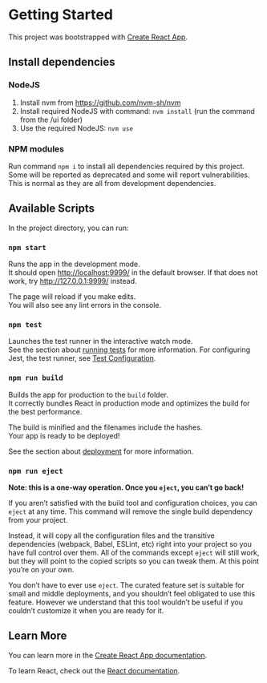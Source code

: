 # Getting Started

This project was bootstrapped with [Create React App](https://github.com/facebook/create-react-app).

## Install dependencies

### NodeJS

1. Install nvm from <https://github.com/nvm-sh/nvm>
2. Install required NodeJS with command: `nvm install` (run the command from the /ui folder)
3. Use the required NodeJS: `nvm use`

### NPM modules

Run command `npm i` to install all dependencies required by this project.\
Some will be reported as deprecated and some will report vulnerabilities. This is normal as they are all from development dependencies.

## Available Scripts

In the project directory, you can run:

### `npm start`

Runs the app in the development mode.\
It should open <http://localhost:9999/> in the default browser. If that does not work, try <http://127.0.0.1:9999/> instead.

The page will reload if you make edits.\
You will also see any lint errors in the console.

### `npm test`

Launches the test runner in the interactive watch mode.\
See the section about [running tests](https://facebook.github.io/create-react-app/docs/running-tests) for more information.
For configuring Jest, the test runner, see [Test Configuration](https://create-react-app.dev/docs/running-tests#configuration).

### `npm run build`

Builds the app for production to the `build` folder.\
It correctly bundles React in production mode and optimizes the build for the best performance.

The build is minified and the filenames include the hashes.\
Your app is ready to be deployed!

See the section about [deployment](https://facebook.github.io/create-react-app/docs/deployment) for more information.

### `npm run eject`

**Note: this is a one-way operation. Once you `eject`, you can’t go back!**

If you aren’t satisfied with the build tool and configuration choices, you can `eject` at any time. This command will remove the single build dependency from your project.

Instead, it will copy all the configuration files and the transitive dependencies (webpack, Babel, ESLint, etc) right into your project so you have full control over them. All of the commands except `eject` will still work, but they will point to the copied scripts so you can tweak them. At this point you’re on your own.

You don’t have to ever use `eject`. The curated feature set is suitable for small and middle deployments, and you shouldn’t feel obligated to use this feature. However we understand that this tool wouldn’t be useful if you couldn’t customize it when you are ready for it.

## Learn More

You can learn more in the [Create React App documentation](https://facebook.github.io/create-react-app/docs/getting-started).

To learn React, check out the [React documentation](https://reactjs.org/).
